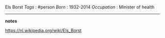 Els Borst
*Tags* : #person 
*Born* : 1932-2014
*Occupation* : Minister of health

---
**notes**

https://nl.wikipedia.org/wiki/Els_Borst